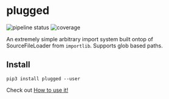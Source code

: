 # plugged

![pipeline status](https://gitlab.com/sj1k/plugged/badges/release/pipeline.svg)
![coverage](https://gitlab.com/sj1k/plugged/badges/release/coverage.svg)

An extremely simple arbitrary import system built ontop of SourceFileLoader from `importlib`. Supports glob based paths.

## Install

```
pip3 install plugged --user
```


Check out [How to use it!](./docs/howto.md)
